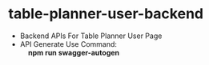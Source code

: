 # table-planner-user-backend
- Backend APIs For Table Planner User Page  
- API Generate Use Command:  
&nbsp;&nbsp;&nbsp;&nbsp;**npm run swagger-autogen**
